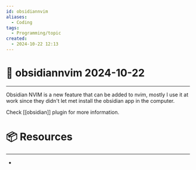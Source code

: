 ```yaml
---
id: obsidiannvim
aliases:
  - Coding
tags:
  - Programming/topic
created:
  - 2024-10-22 12:13
---
```

# 📃 obsidiannvim 2024-10-22

---

Obsidian NVIM is a new feature that can be added to nvim, mostly I use it at work since they didn't let met install the obsidian app in the computer.

Check [[obsidian]] plugin for more information.


# 📦 Resources
---
- 

